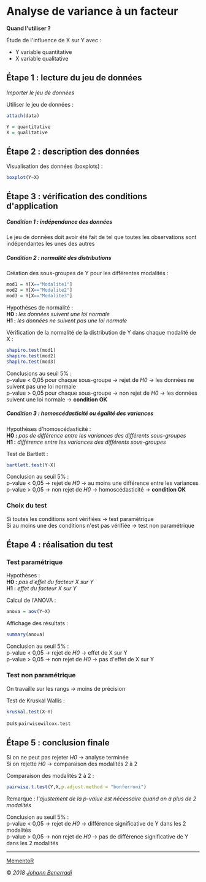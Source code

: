 # Analyse de variance à un facteur

**Quand l'utiliser ?**

Étude de l'influence de X sur Y avec :
- Y variable quantitative  
- X variable qualitative  


## Étape 1 : lecture du jeu de données
*Importer le jeu de données*

Utiliser le jeu de données :
```r
attach(data)
```
```r
Y = quantitative
X = qualitative
```


## Étape 2 : description des données
Visualisation des données (boxplots) :
```r
boxplot(Y~X)
```


## Étape 3 : vérification des conditions d'application
##### Condition 1 : indépendance des données
Le jeu de données doit avoir été fait de tel que toutes les observations sont indépendantes les unes des autres

##### Condition 2 : normalité des distributions
Création des sous-groupes de Y pour les différentes modalités :
```r
mod1 = Y[X=="Modalite1"]
mod2 = Y[X=="Modalite2"]
mod3 = Y[X=="Modalite3"]
```

Hypothèses de normalité :  
**H0 :** *les données suivent une loi normale*  
**H1 :** *les données ne suivent pas une loi normale*  

Vérification de la normalité de la distribution de Y dans chaque modalité de X :
```r
shapiro.test(mod1)
shapiro.test(mod2)
shapiro.test(mod3)
```
Conclusions au seuil 5% :  
p-value < 0,05 pour chaque sous-groupe → rejet de *H0* → les données ne suivent pas une loi normale  
p-value > 0,05 pour chaque sous-groupe → non rejet de *H0* → les données suivent une loi normale → **condition OK**

##### Condition 3 : homoscédasticité ou égalité des variances
Hypothèses d'homoscédasticité :  
**H0 :** *pas de différence entre les variances des différents sous-groupes*  
**H1 :** *différence entre les variances des différents sous-groupes*  

Test de Bartlett :
```r
bartlett.test(Y~X)
```
Conclusion au seuil 5% :  
p-value < 0,05 → rejet de *H0* → au moins une différence entre les variances  
p-value > 0,05 → non rejet de *H0* → homoscédasticité → **condition OK**


### Choix du test
Si toutes les conditions sont vérifiées → test paramétrique  
Si au moins une des conditions n'est pas vérifiée → test non paramétrique


## Étape 4 : réalisation du test
### Test paramétrique
Hypothèses :  
**H0 :** *pas d'effet du facteur X sur Y*  
**H1 :** *effet du facteur X sur Y*  

Calcul de l'ANOVA :
```r
anova = aov(Y~X)
```

Affichage des résultats :
```r
summary(anova)
```
Conclusion au seuil 5% :  
p-value < 0,05 → rejet de *H0* → effet de X sur Y  
p-value > 0,05 → non rejet de *H0* → pas d'effet de X sur Y  


### Test non paramétrique
On travaille sur les rangs → moins de précision

Test de Kruskal Wallis :
```r
kruskal.test(X~Y)
```
puis ```pairwisewilcox.test```


## Étape 5 : conclusion finale
Si on ne peut pas rejeter *H0* → analyse terminée  
Si on rejette *H0* → comparaison des modalités 2 à 2  

Comparaison des modalités 2 à 2 :
```r
pairwise.t.test(Y,X,p.adjust.method = "bonferroni")
```
Remarque : *l'ajustement de la p-value est nécessaire quand on a plus de 2 modalités*

Conclusion au seuil 5% :  
p-value < 0,05 → rejet de *H0* → différence significative de Y dans les 2 modalités  
p-value > 0,05 → non rejet de *H0* → pas de différence significative de Y dans les 2 modalités  


---  
[MementoR](https://github.com/HanBnrd/MementoR)

&copy; *2018* [*Johann Benerradi*](https://github.com/HanBnrd)
